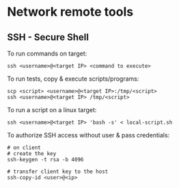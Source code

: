 # Network remote tools

## SSH - Secure Shell

To run commands on target:
    
    ssh <username>@<target IP> <command to execute>

To run tests, copy & execute scripts/programs:

    scp <script> <username>@<target IP>:/tmp/<script>
    ssh <username>@<target IP> /tmp/<script>

To run a script on a linux target:

    ssh <username>@<target IP> 'bash -s' < local-script.sh

To authorize SSH access without user & pass credentials:

    # on client
    # create the key
    ssh-keygen -t rsa -b 4096
    
    # transfer client key to the host
    ssh-copy-id <user>@<ip>
